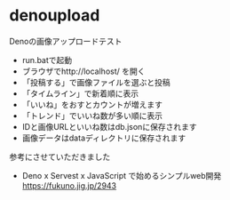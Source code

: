 # denoupload

Denoの画像アップロードテスト
* run.batで起動
* ブラウザでhttp://localhost/ を開く
* 「投稿する」で画像ファイルを選ぶと投稿
* 「タイムライン」で新着順に表示
* 「いいね」をおすとカウントが増えます
* 「トレンド」でいいね数が多い順に表示
* IDと画像URLといいね数はdb.jsonに保存されます
* 画像データはdataディレクトリに保存されます

参考にさせていただきました
* Deno x Servest x JavaScript で始めるシンプルweb開発　https://fukuno.jig.jp/2943
